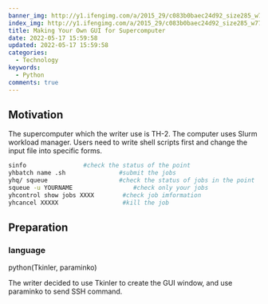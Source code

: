 ```yaml
---
banner_img: http://y1.ifengimg.com/a/2015_29/c083b0baec24d92_size285_w772_h472.jpg
index_img: http://y1.ifengimg.com/a/2015_29/c083b0baec24d92_size285_w772_h472.jpg
title: Making Your Own GUI for Supercomputer
date: 2022-05-17 15:59:58
updated: 2022-05-17 15:59:58
categories:
  - Technology
keywords:
  - Python
comments: true
---
```

## Motivation

The supercomputer which the writer use is TH-2. The computer uses Slurm workload manager. Users need to write shell scripts first and change the input file into specific forms. 

```bash
sinfo                #check the status of the point
yhbatch name .sh               #submit the jobs
yhq/ squeue                    #check the status of jobs in the point
squeue -u YOURNAME                 #check only your jobs 
yhcontrol show jobs XXXX        #check job imformation
yhcancel XXXXX                  #kill the job
```



## Preparation

### language

python(Tkinler, paraminko)

The writer decided to use Tkinler to create the GUI window, and use paraminko to send SSH command.
